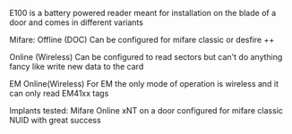E100 is a battery powered reader meant for installation on the blade of a door and comes in different variants

Mifare:
  Offline (DOC)
    Can be configured for mifare classic or desfire
    ++
    
  Online (Wireless)
    Can be configured to read sectors but can't do anything fancy like write new data to the card
  
EM
  Online(Wireless)
    For EM the only mode of operation is wireless and it can only read EM41xx tags
    
    
Implants tested:
  Mifare Online
  xNT on a door configured for mifare classic NUID with great success

